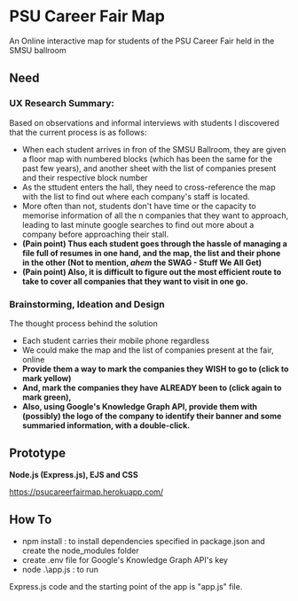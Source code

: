 # PSU Career Fair Map
An Online interactive map for students of the PSU Career Fair held in the SMSU ballroom

## Need

### UX Research Summary: 
Based on observations and informal interviews with students I discovered that the current process is as follows:
- When each student arrives in fron of the SMSU Ballroom, they are given a floor map with numbered blocks (which has been the same for the past few years), and another sheet with the list of companies present and their respective block number
- As the sttudent enters the hall, they need to cross-reference the map with the list to find out where each company's staff is located. 
- More often than not, students don't have time or the capacity to memorise information of all the n companies that they want to approach, leading to last minute google searches to find out more about a company before approaching their stall. 
- **(Pain point) Thus each student goes through the hassle of managing a file full of resumes in one hand, and the map, the list and their phone in the other (Not to mention, *ahem* the SWAG - Stuff We All Get)**
- **(Pain point) Also, it is difficult to figure out the most efficient route to take to cover all companies that they want to visit in one go.**

### Brainstorming, Ideation and Design 
The thought process behind the solution
- Each student carries their mobile phone regardless
- We could make the map and the list of companies present at the fair, online 
- **Provide them a way to mark the companies they WISH to go to (click to mark yellow)**
- **And, mark the companies they have ALREADY been to (click again to mark green),**
- **Also, using Google's Knowledge Graph API, provide them with (possibly) the logo of the company to identify their banner and some summaried information, with a double-click.**

## Prototype

**Node.js (Express.js), EJS and CSS**

https://psucareerfairmap.herokuapp.com/

## How To

- npm install : to install dependencies specified in package.json and create the node_modules folder
- create .env file for Google's Knowledge Graph API's key
- node .\app.js : to run 

Express.js code and the starting point of the app is "app.js" file. 
